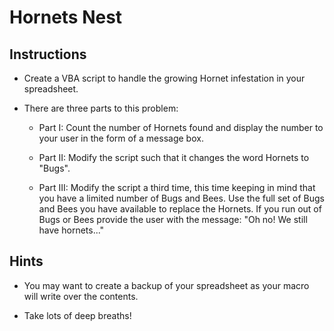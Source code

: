 # Hornets Nest

## Instructions

* Create a VBA script to handle the growing Hornet infestation in your spreadsheet.

* There are three parts to this problem:

  * Part I: Count the number of Hornets found and display the number to your user in the form of a message box.

  * Part II: Modify the script such that it changes the word Hornets to "Bugs".

  * Part III: Modify the script a third time, this time keeping in mind that you have a limited number of Bugs and Bees. Use the full set of Bugs and Bees you have available to replace the Hornets. If you run out of Bugs or Bees provide the user with the message: "Oh no! We still have hornets..." 

## Hints

* You may want to create a backup of your spreadsheet as your macro will write over the contents.

* Take lots of deep breaths!